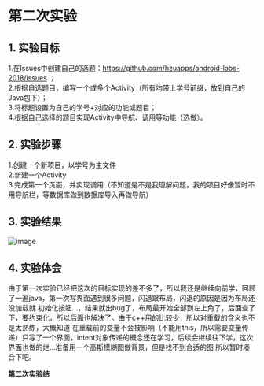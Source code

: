 # 第二次实验  
## 1. 实验目标  
1.在Issues中创建自己的选题：https://github.com/hzuapps/android-labs-2018/issues ；  
2.根据自选题目，编写一个或多个Activity（所有均带上学号前缀，放到自己的Java包下）；    
3.将标题设置为自己的学号+对应的功能或题目；   
4.根据自己选择的题目实现Activity中导航、调用等功能（选做）。  

## 2. 实验步骤  
1.创建一个新项目，以学号为主文件   
2.新建一个Activity    
3.完成第一个页面，并实现调用（不知道是不是我理解问题，我的项目好像暂时不用导航栏，等数据库做到数据库导入再做导航）  

## 3. 实验结果
![image](https://raw.githubusercontent.com/heweisheng/android-labs-2018/master/soft1614080902425/soft1614080902425.png)


## 4. 实验体会  
  由于第一次实验已经把这次的目标实现的差不多了，所以我还是继续向前学，回顾了一遍java，第一次写界面遇到很多问题，闪退跟布局，闪退的原因是因为布局还没加载就
  初始化按钮...，结果就出bug了，布局最开始全部到左上角了，后面查了下，要约束化，所以后面也解决了。由于c++用的比较少，所以对重载的含义也不是太熟练，大概知道
  在重载前的变量不会被影响（不能用this，所以需要变量传递）只写了一个界面，intent对象传递的概念还在学习，后续会继续往下学，这次界面也做的烂...准备用一个高斯模糊图做背景，但是找不到合适的图
  所以暂时凑合下吧。
  
**第二次实验结**

